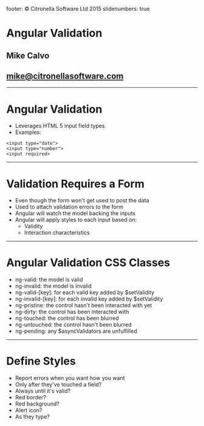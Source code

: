 footer: © Citronella Software Ltd 2015
slidenumbers: true

# Angular Validation
## Mike Calvo
## mike@citronellasoftware.com

---
# Angular Validation
- Leverages HTML 5 input field types
- Examples:

```
<input type="date">
<input type="number">
<input required>
```

---
# Validation Requires a Form
- Even though the form won't get used to post the data
- Used to attach validation errors to the form
- Angular will watch the model backing the inputs
- Angular will apply styles to each input based on:
  - Validity
  - Interaction characteristics

---
# Angular Validation CSS Classes
- ng-valid: the model is valid
- ng-invalid: the model is invalid
- ng-valid-[key]: for each valid key added by $setValidity
- ng-invalid-[key]: for each invalid key added by $setValidity
- ng-pristine: the control hasn't been interacted with yet
- ng-dirty: the control has been interacted with
- ng-touched: the control has been blurred
- ng-untouched: the control hasn't been blurred
- ng-pending: any $asyncValidators are unfulfilled

---
# Define Styles
- Report errors when you want how you want
- Only after they've touched a field?
- Always until it's valid?
- Red border?
- Red background?
- Alert icon?
- As they type?
